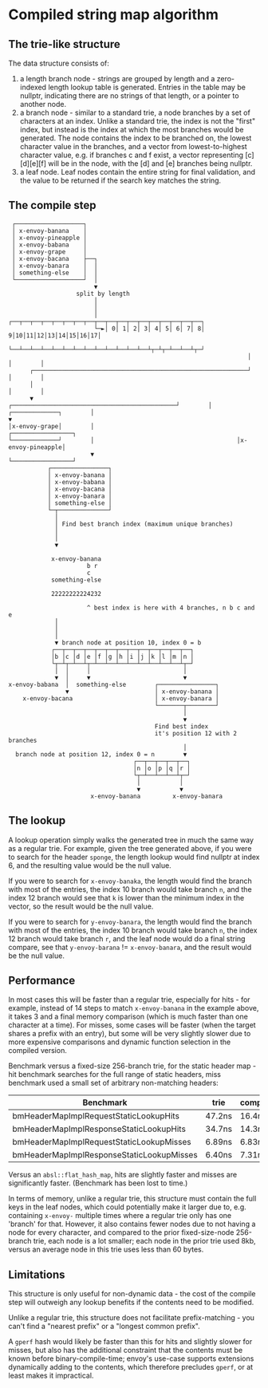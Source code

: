# Compiled string map algorithm

## The trie-like structure

The data structure consists of:
1. a length branch node - strings are grouped by length and a zero-indexed length lookup table is generated. Entries in the table may be nullptr, indicating there are no strings of that length, or a pointer to another node.
2. a branch node - similar to a standard trie, a node branches by a set of characters at an index. Unlike a standard trie, the index is not the "first" index, but instead is the index at which the most branches would be generated. The node contains the index to be branched on, the lowest character value in the branches, and a vector from lowest-to-highest character value, e.g. if branches c and f exist, a vector representing [c][d][e][f] will be in the node, with the [d] and [e] branches being nullptr.
3. a leaf node. Leaf nodes contain the entire string for final validation, and the value to be returned if the search key matches the string.

## The compile step

```
 ┌───────────────────┐
 │ x-envoy-banana    │
 │ x-envoy-pineapple │
 │ x-envoy-babana    │
 │ x-envoy-grape     │
 │ x-envoy-bacana    ├──┐
 │ x-envoy-banara    │  │
 │ something-else    │  │
 └───────────────────┘  │
                        ▼
                   split by length
                        │
                        │
                        │  ┌──┬──┬──┬──┬──┬──┬──┬──┬──┬──┬──┬──┬──┬──┬──┬──┬──┬──┐
                        └─►│ 0│ 1│ 2│ 3│ 4│ 5│ 6│ 7│ 8│ 9│10│11│12│13│14│15│16│17│
                           └──┴──┴──┴──┴──┴──┴──┴──┴──┴──┴──┴──┴──┴┬─┴┬─┴──┴──┴┬─┘
                                                                   │  │        │
      ┌────────────────────────────────────────────────────────────┘  │        │
      │                                                               │        │
      ▼                ┌──────────────────────────────────────────────┘        │
┌─────────────┐        │                                                       ▼
│x-envoy-grape│        │                                        ┌─────────────────┐
└─────────────┘        │                                        │x-envoy-pineapple│
                       ▼                                        └─────────────────┘
           ┌────────────────┐
           │ x-envoy-banana │
           │ x-envoy-babana │
           │ x-envoy-bacana │
           │ x-envoy-banara │
           │ something-else │
           └─┬──────────────┘
             │
             │ Find best branch index (maximum unique branches)
             │
             │
             ▼

            x-envoy-banana
                      b r
                      c
            something-else

            22222222224232

                      ^ best index is here with 4 branches, n b c and e
             │
             │
             │
             ▼ branch node at position 10, index 0 = b
            ┌──┬──┬──┬──┬──┬──┬──┬──┬──┬──┬──┬──┬──┐
            │b │c │d │e │f │g │h │i │j │k │l │m │n │
            └┬─┴┬─┴──┴┬─┴──┴──┴──┴──┴──┴──┴──┴──┴┬─┘
             │  │     │                          │
             ▼  │     ▼                          ▼
x-envoy-babana  │  something-else        ┌────────────────┐
                ▼                        │ x-envoy-banana │
    x-envoy-bacana                       │ x-envoy-banara │
                                         └───────┬────────┘
                                                 │
                                                 ▼
                                         Find best index
                                         it's position 12 with 2 branches
                                                 │
  branch node at position 12, index 0 = n        ▼
                                   ┌──┬──┬──┬──┬──┐
                                   │n │o │p │q │r │
                                   └┬─┴──┴──┴──┴┬─┘
                                    │           │
                                    ▼           ▼
                       x-envoy-banana         x-envoy-banara
```

## The lookup

A lookup operation simply walks the generated tree in much the same way as a regular trie.
For example, given the tree generated above, if you were to search for the header `sponge`,
the length lookup would find nullptr at index 6, and the resulting value would be the null
value.

If you were to search for `x-envoy-banaka`, the length would find the branch with most of
the entries, the index 10 branch would take branch `n`, and the index 12 branch would see that
`k` is lower than the minimum index in the vector, so the result would be the null value.

If you were to search for `y-envoy-banara`, the length would find the branch with most of
the entries, the index 10 branch would take branch `n`, the index 12 branch would take
branch `r`, and the leaf node would do a final string compare, see that
`y-envoy-barana` != `x-envoy-banara`, and the result would be the null value.

## Performance

In most cases this will be faster than a regular trie, especially for hits - for example,
instead of 14 steps to match `x-envoy-banana` in the example above, it takes 3 and a
final memory comparison (which is much faster than one character at a time). For misses,
some cases will be faster (when the target shares a prefix with an entry), but some will
be very slightly slower due to more expensive comparisons and dynamic function selection
in the compiled version.

Benchmark versus a fixed-size 256-branch trie, for the static header map - hit benchmark
searches for the full range of static headers, miss benchmark used a small set of arbitrary
non-matching headers:

Benchmark | trie | compiled | trieStdDev | compiledStdDev | change
-- | -- | -- | -- | -- | --
bmHeaderMapImplRequestStaticLookupHits | 47.2ns | 16.4ns | 0.629 | 0.378 | -65.3%
bmHeaderMapImplResponseStaticLookupHits | 34.7ns | 14.3ns | 0.571 | 0.085 | -58.8%
bmHeaderMapImplRequestStaticLookupMisses | 6.89ns | 6.83ns | 0.044 | 0.034 | -0.01%
bmHeaderMapImplResponseStaticLookupMisses | 6.40ns | 7.31ns | 0.028 | 0.057 | +14.2%

Versus an `absl::flat_hash_map`, hits are slightly faster and misses are significantly
faster. (Benchmark has been lost to time.)

In terms of memory, unlike a regular trie, this structure must contain the full keys
in the leaf nodes, which could potentially make it larger due to, e.g. containing
`x-envoy-` multiple times where a regular trie only has one 'branch' for that.
However, it also contains fewer nodes due to not having a node for every character,
and compared to the prior fixed-size-node 256-branch trie, each node is a lot smaller;
each node in the prior trie used 8kb, versus an average node in this trie uses less
than 60 bytes.

## Limitations

This structure is only useful for non-dynamic data - the cost of the compile step
will outweigh any lookup benefits if the contents need to be modified.

Unlike a regular trie, this structure does not facilitate prefix-matching - you
can't find a "nearest prefix" or a "longest common prefix".

A `gperf` hash would likely be faster than this for hits and slightly slower for
misses, but also has the additional constraint that the contents must be known
before binary-compile-time; envoy's use-case supports extensions dynamically
adding to the contents, which therefore precludes `gperf`, or at least makes it
impractical.
